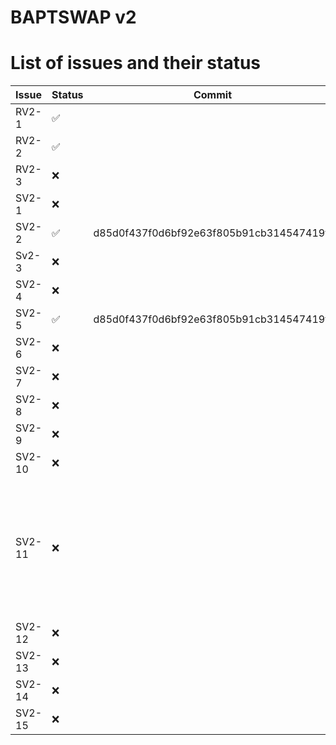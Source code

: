 # BAPTSWAP v2

# List of issues and their status

| Issue | Status | Commit | Notes |
| ----- | ------ | ------ | ----- |
| RV2-1 |   ✅  |  |  
| RV2-2 |   ✅  |  |      
| RV2-3 |   ❌  |  |
| SV2-1 |  ❌  |  |
| SV2-2 |  ✅  | d85d0f437f0d6bf92e63f805b91cb314547419ff |
| Sv2-3 |  ❌  |  |
| SV2-4 |  ❌  |  |
| SV2-5 |  ✅  | d85d0f437f0d6bf92e63f805b91cb314547419ff |
| SV2-6 |  ❌  |  |
| SV2-7 |  ❌  |  |
| SV2-8 |  ❌  |  |
| SV2-9 |  ❌  |  |
| SV2-10 |  ❌  |  |
| SV2-11 |  ❌  |  | to be the last one to fix; we need to know which constants are used and which are not |
| SV2-12 |  ❌  |  |
| SV2-13 |  ❌  |  |
| SV2-14 |  ❌  |  |
| SV2-15 |  ❌  |  |

